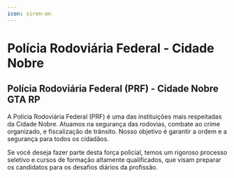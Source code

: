 ```yaml
---
icon: siren-on
---
```


# Polícia Rodoviária Federal - Cidade Nobre

## Polícia Rodoviária Federal (PRF) - Cidade Nobre GTA RP

A Polícia Rodoviária Federal (PRF) é uma das instituições mais respeitadas da Cidade Nobre. Atuamos na segurança das rodovias, combate ao crime organizado, e fiscalização de trânsito. Nosso objetivo é garantir a ordem e a segurança para todos os cidadãos.

Se você deseja fazer parte desta força policial, temos um rigoroso processo seletivo e cursos de formação altamente qualificados, que visam preparar os candidatos para os desafios diários da profissão.
